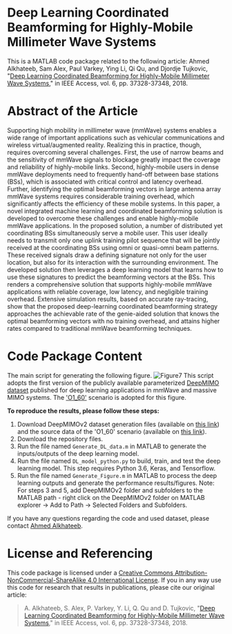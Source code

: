 # Deep Learning Coordinated Beamforming for Highly-Mobile Millimeter Wave Systems
This is a MATLAB code package related to the following article:
Ahmed Alkhateeb, Sam Alex, Paul Varkey, Ying Li, Qi Qu, and Djordje Tujkovic, "[Deep Learning Coordinated Beamforming for Highly-Mobile Millimeter Wave Systems](https://ieeexplore.ieee.org/abstract/document/8395149)," in IEEE Access, vol. 6, pp. 37328-37348, 2018.
# Abstract of the Article
Supporting high mobility in millimeter wave (mmWave) systems enables a wide range of important applications such as vehicular communications and wireless virtual/augmented reality. Realizing this in practice, though, requires overcoming several challenges. First, the use of narrow beams and the sensitivity of mmWave signals to blockage greatly impact the coverage and reliability of highly-mobile links. Second, highly-mobile users in dense mmWave deployments need to frequently hand-off between base stations (BSs), which is associated with critical control and latency overhead. Further, identifying the optimal beamforming vectors in large antenna array mmWave systems requires considerable training overhead, which significantly affects the efficiency of these mobile systems. In this paper, a novel integrated machine learning and coordinated beamforming solution is developed to overcome these challenges and enable highly-mobile mmWave applications. In the proposed solution, a number of distributed yet coordinating BSs simultaneously serve a mobile user. This user ideally needs to transmit only one uplink training pilot sequence that will be jointly received at the coordinating BSs using omni or quasi-omni beam patterns. These received signals draw a defining signature not only for the user location, but also for its interaction with the surrounding environment. The developed solution then leverages a deep learning model that learns how to use these signatures to predict the beamforming vectors at the BSs. This renders a comprehensive solution that supports highly-mobile mmWave applications with reliable coverage, low latency, and negligible training overhead. Extensive simulation results, based on accurate ray-tracing, show that the proposed deep-learning coordinated beamforming strategy approaches the achievable rate of the genie-aided solution that knows the optimal beamforming vectors with no training overhead, and attains higher rates compared to traditional mmWave beamforming techniques.
# Code Package Content 
The main script for generating the following figure.
![Figure7](https://github.com/WSLCL/DeepLearning-CoordinatedBeamforming/blob/master/Result_BF.png)
This script adopts the first version of the publicly available parameterized [DeepMIMO dataset](https://deepmimo.net/versions/v1/) published for deep learning applications in mmWave and massive MIMO systems. The ['O1_60'](https://deepmimo.net/scenarios/o1-scenario/) scenario is adopted for this figure.

**To reproduce the results, please follow these steps:**
1. Download DeepMIMOv2 dataset generation files (available on [this link](https://deepmimo.net/versions/v2-matlab/)) and the source data of the 'O1_60' scenario (available on [this link](https://deepmimo.net/scenarios/o1-scenario/)).
2. Download the repository files. 
3. Run the file named `Generate_DL_data.m` in MATLAB to generate the inputs/outputs of the deep learning model. 
4. Run the file named `DL_model_python.py` to build, train, and test the deep learning model. This step requires Python 3.6, Keras, and Tensorflow.
5. Run the file named `Generate_Figure.m` in MATLAB to process the deep learning outputs and generate the performance results/figures.
Note: For steps 3 and 5, add DeepMIMOv2 folder and subfolders to the MATLAB path - right click on the DeepMIMOv2 folder on MATLAB explorer -> Add to Path -> Selected Folders and Subfolders.

If you have any questions regarding the code and used dataset, please contact [Ahmed Alkhateeb](https://www.aalkhateeb.net/).
# License and Referencing
This code package is licensed under a [Creative Commons Attribution-NonCommercial-ShareAlike 4.0 International License](https://creativecommons.org/licenses/by-nc-sa/4.0/). If you in any way use this code for research that results in publications, please cite our original article:

> A. Alkhateeb, S. Alex, P. Varkey, Y. Li, Q. Qu and D. Tujkovic, "[Deep Learning Coordinated Beamforming for Highly-Mobile Millimeter Wave Systems](https://ieeexplore.ieee.org/abstract/document/8395149)," in IEEE Access, vol. 6, pp. 37328-37348, 2018.
